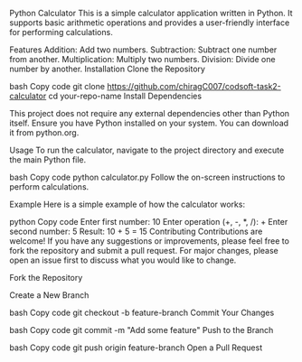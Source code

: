 Python Calculator
This is a simple calculator application written in Python. It supports basic arithmetic operations and provides a user-friendly interface for performing calculations.

Features
Addition: Add two numbers.
Subtraction: Subtract one number from another.
Multiplication: Multiply two numbers.
Division: Divide one number by another.
Installation
Clone the Repository

bash
Copy code
git clone https://github.com/chiragC007/codsoft-task2-calculator
cd your-repo-name
Install Dependencies

This project does not require any external dependencies other than Python itself. Ensure you have Python installed on your system. You can download it from python.org.

Usage
To run the calculator, navigate to the project directory and execute the main Python file.

bash
Copy code
python calculator.py
Follow the on-screen instructions to perform calculations.

Example
Here is a simple example of how the calculator works:

python
Copy code
Enter first number: 10
Enter operation (+, -, *, /): +
Enter second number: 5
Result: 10 + 5 = 15
Contributing
Contributions are welcome! If you have any suggestions or improvements, please feel free to fork the repository and submit a pull request. For major changes, please open an issue first to discuss what you would like to change.

Fork the Repository

Create a New Branch

bash
Copy code
git checkout -b feature-branch
Commit Your Changes

bash
Copy code
git commit -m "Add some feature"
Push to the Branch

bash
Copy code
git push origin feature-branch
Open a Pull Request
